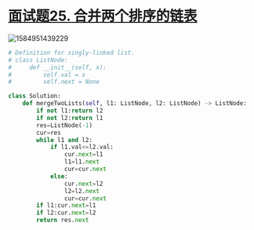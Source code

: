 # [面试题25. 合并两个排序的链表](https://leetcode-cn.com/problems/he-bing-liang-ge-pai-xu-de-lian-biao-lcof/)

![1584951439229](C:\Users\75043\AppData\Roaming\Typora\typora-user-images\1584951439229.png)

```python
# Definition for singly-linked list.
# class ListNode:
#     def __init__(self, x):
#         self.val = x
#         self.next = None

class Solution:
    def mergeTwoLists(self, l1: ListNode, l2: ListNode) -> ListNode:
        if not l1:return l2
        if not l2:return l1
        res=ListNode(-1)
        cur=res
        while l1 and l2:
            if l1.val<=l2.val:
                cur.next=l1
                l1=l1.next
                cur=cur.next
            else:
                cur.next=l2
                l2=l2.next
                cur=cur.next
        if l1:cur.next=l1
        if l2:cur.next=l2
        return res.next
    
```

